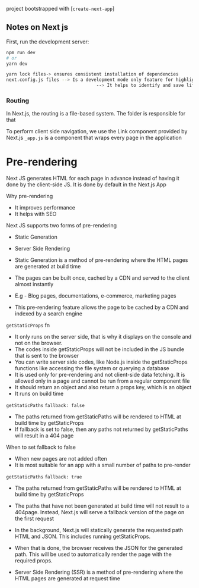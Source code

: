 project bootstrapped with [`create-next-app`]

## Notes on Next js

First, run the development server:

```bash
npm run dev
# or
yarn dev

yarn lock files-> ensures consistent installation of dependencies
next.config.js files --> Is a development mode only feature for highlighting potential problems in an application,
                                  --> It helps to identify and save life-cycles
```

### Routing

In Next.js, the routing is a file-based system. The folder is responsible for that

To perform client side navigation, we use the Link component provided by Next.js
`_app.js` is a component that wraps every page in the application

# Pre-rendering

Next JS generates HTML for each page in advance instead of having it done by the client-side JS.
It is done by default in the Next.js App

Why pre-rendering

-   It improves performance
-   It helps with SEO

Next JS supports two forms of pre-rendering

-   Static Generation
-   Server Side Rendering

-   Static Generation is a method of pre-rendering where the HTML pages are generated at build time
-   The pages can be built once, cached by a CDN and served to the client almost instantly
-   E.g - Blog pages, documentations, e-commerce, marketing pages
-   This pre-rendering feature allows the page to be cached by a CDN and indexed by a search engine

`getStaticProps` fn

-   It only runs on the server side, that is why it displays on the console and not on the browser.
-   The codes inside getStaticProps will not be included in the JS bundle that is sent to the browser
-   You can write server side codes, like Node.js inside the getStaticProps functions like accessing the file system or querying a database
-   It is used only for pre-rendering and not client-side data fetching. It is allowed only in a page and cannot be run from a regular component file
-   It should return an object and also return a props key, which is an object
-   It runs on build time

`getStaticPaths` `fallback: false`

-   The paths returned from getStaticPaths will be rendered to HTML at build time by getStaticProps
-   If fallback is set to false, then any paths not returned by getStaticPaths will result in a 404 page

When to set fallback to false

-   When new pages are not added often
-   It is most suitable for an app with a small number of paths to pre-render

`getStaticPaths` `fallback: true`

-   The paths returned from getStaticPaths will be rendered to HTML at build time by getStaticProps
-   The paths that have not been generated at build time will not result to a 404page. Instead, Next.js will serve a fallback version of the page on the first request
-   In the background, Next.js will statically generate the requested path HTML and JSON. This includes running getStaticProps.
-   When that is done, the browser receives the JSON for the generated path. This will be used to automatically render the page with the required props.

-   Server Side Rendering (SSR) is a method of pre-rendering where the HTML pages are generated at request time
